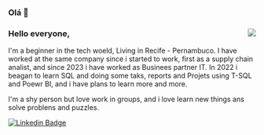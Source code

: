 ### Olá 👋

<div>  
  <img align="right" src="https://media.tenor.com/images/523867fba2a5e8e32703d916728e02bf/tenor.gif"/>

### Hello everyone,
  
I'm a beginner in the tech woeld, Living in Recife - Pernambuco.
I have worked at the same company since i started to work, first as a supply chain analist, and since 2023 i have worked as Businees partner IT.
In 2022 i beagan to learn SQL and doing some taks, reports and Projets using T-SQL and Poewr BI, and i have plans to learn more and more.

I'm a shy person but love work in groups, and i love learn new things ans solve problens and puzzles.


[![Linkedin Badge](https://img.shields.io/badge/-LinkedIn-blue?style=flat-square&logo=Linkedin&logoColor=white&link=https://https://www.linkedin.com/in/j%C3%BAlio-simas-842634161/)](https:/https://www.linkedin.com/in/j%C3%BAlio-simas-842634161/)
